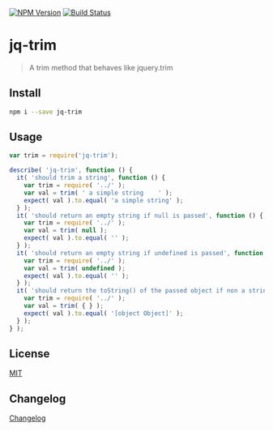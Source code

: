 [![NPM Version](http://img.shields.io/npm/v/jq-trim.svg?style=flat)](https://npmjs.org/package/jq-trim)
[![Build Status](http://img.shields.io/travis/royriojas/jq-trim.svg?style=flat)](https://travis-ci.org/royriojas/jq-trim)

# jq-trim
> A trim method that behaves like jquery.trim

## Install

```bash
npm i --save jq-trim
```

## Usage

```javascript
var trim = require('jq-trim');

describe( 'jq-trim', function () {
  it( 'should trim a string', function () {
    var trim = require( '../' );
    var val = trim( ' a simple string    ' );
    expect( val ).to.equal( 'a simple string' );
  } );
  it( 'should return an empty string if null is passed', function () {
    var trim = require( '../' );
    var val = trim( null );
    expect( val ).to.equal( '' );
  } );
  it( 'should return an empty string if undefined is passed', function () {
    var trim = require( '../' );
    var val = trim( undefined );
    expect( val ).to.equal( '' );
  } );
  it( 'should return the toString() of the passed object if non a string', function () {
    var trim = require( '../' );
    var val = trim( { } );
    expect( val ).to.equal( '[object Object]' );
  } );
} );
```

## License

[MIT](./LICENSE)

## Changelog

[Changelog](./changelog.md)
